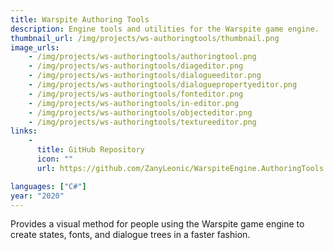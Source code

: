 ```yaml
---
title: Warspite Authoring Tools
description: Engine tools and utilities for the Warspite game engine.
thumbnail_url: /img/projects/ws-authoringtools/thumbnail.png
image_urls: 
    - /img/projects/ws-authoringtools/authoringtool.png
    - /img/projects/ws-authoringtools/diageditor.png
    - /img/projects/ws-authoringtools/dialogueeditor.png
    - /img/projects/ws-authoringtools/dialoguepropertyeditor.png
    - /img/projects/ws-authoringtools/fonteditor.png
    - /img/projects/ws-authoringtools/in-editor.png
    - /img/projects/ws-authoringtools/objecteditor.png
    - /img/projects/ws-authoringtools/textureeditor.png
links: 
    - 
      title: GitHub Repository
      icon: ""
      url: https://github.com/ZanyLeonic/WarspiteEngine.AuthoringTools

languages: ["C#"]
year: "2020"
---
```

Provides a visual method for people using the Warspite game engine to create states, fonts, and dialogue trees in a faster fashion.